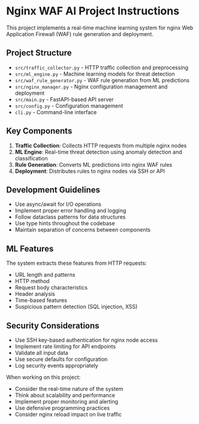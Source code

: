 <!-- Use this file to provide workspace-specific custom instructions to Copilot. For more details, visit https://code.visualstudio.com/docs/copilot/copilot-customization#_use-a-githubcopilotinstructionsmd-file -->

# Nginx WAF AI Project Instructions

This project implements a real-time machine learning system for nginx Web Application Firewall (WAF) rule generation and deployment.

## Project Structure

- `src/traffic_collector.py` - HTTP traffic collection and preprocessing
- `src/ml_engine.py` - Machine learning models for threat detection
- `src/waf_rule_generator.py` - WAF rule generation from ML predictions
- `src/nginx_manager.py` - Nginx configuration management and deployment
- `src/main.py` - FastAPI-based API server
- `src/config.py` - Configuration management
- `cli.py` - Command-line interface

## Key Components

1. **Traffic Collection**: Collects HTTP requests from multiple nginx nodes
2. **ML Engine**: Real-time threat detection using anomaly detection and classification
3. **Rule Generation**: Converts ML predictions into nginx WAF rules
4. **Deployment**: Distributes rules to nginx nodes via SSH or API

## Development Guidelines

- Use async/await for I/O operations
- Implement proper error handling and logging
- Follow dataclass patterns for data structures
- Use type hints throughout the codebase
- Maintain separation of concerns between components

## ML Features

The system extracts these features from HTTP requests:
- URL length and patterns
- HTTP method
- Request body characteristics
- Header analysis
- Time-based features
- Suspicious pattern detection (SQL injection, XSS)

## Security Considerations

- Use SSH key-based authentication for nginx node access
- Implement rate limiting for API endpoints
- Validate all input data
- Use secure defaults for configuration
- Log security events appropriately

When working on this project:
- Consider the real-time nature of the system
- Think about scalability and performance
- Implement proper monitoring and alerting
- Use defensive programming practices
- Consider nginx reload impact on live traffic
